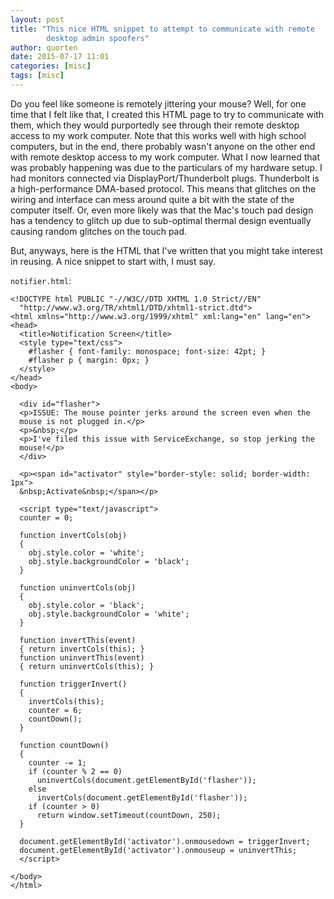 ```yaml
---
layout: post
title: "This nice HTML snippet to attempt to communicate with remote
        desktop admin spoofers"
author: quorten
date: 2015-07-17 11:01
categories: [misc]
tags: [misc]
---
```


Do you feel like someone is remotely jittering your mouse?  Well, for
one time that I felt like that, I created this HTML page to try to
communicate with them, which they would purportedly see through their
remote desktop access to my work computer.  Note that this works well
with high school computers, but in the end, there probably wasn't
anyone on the other end with remote desktop access to my work
computer.  What I now learned that was probably happening was due to
the particulars of my hardware setup.  I had monitors connected via
DisplayPort/Thunderbolt plugs.  Thunderbolt is a high-performance
DMA-based protocol.  This means that glitches on the wiring and
interface can mess around quite a bit with the state of the computer
itself.  Or, even more likely was that the Mac's touch pad design has
a tendency to glitch up due to sub-optimal thermal design eventually
causing random glitches on the touch pad.

But, anyways, here is the HTML that I've written that you might take
interest in reusing.  A nice snippet to start with, I must say.

`notifier.html`:

<!-- more -->

```
<!DOCTYPE html PUBLIC "-//W3C//DTD XHTML 1.0 Strict//EN"
  "http://www.w3.org/TR/xhtml1/DTD/xhtml1-strict.dtd">
<html xmlns="http://www.w3.org/1999/xhtml" xml:lang="en" lang="en">
<head>
  <title>Notification Screen</title>
  <style type="text/css">
    #flasher { font-family: monospace; font-size: 42pt; }
    #flasher p { margin: 0px; }
  </style>
</head>
<body>

  <div id="flasher">
  <p>ISSUE: The mouse pointer jerks around the screen even when the
  mouse is not plugged in.</p>
  <p>&nbsp;</p>
  <p>I've filed this issue with ServiceExchange, so stop jerking the
  mouse!</p>
  </div>

  <p><span id="activator" style="border-style: solid; border-width: 1px">
  &nbsp;Activate&nbsp;</span></p>

  <script type="text/javascript">
  counter = 0;

  function invertCols(obj)
  {
    obj.style.color = 'white';
    obj.style.backgroundColor = 'black';
  }

  function uninvertCols(obj)
  {
    obj.style.color = 'black';
    obj.style.backgroundColor = 'white';
  }

  function invertThis(event)
  { return invertCols(this); }
  function uninvertThis(event)
  { return uninvertCols(this); }

  function triggerInvert()
  {
    invertCols(this);
    counter = 6;
    countDown();
  }

  function countDown()
  {
    counter -= 1;
    if (counter % 2 == 0)
      uninvertCols(document.getElementById('flasher'));
    else
      invertCols(document.getElementById('flasher'));
    if (counter > 0)
      return window.setTimeout(countDown, 250);
  }

  document.getElementById('activator').onmousedown = triggerInvert;
  document.getElementById('activator').onmouseup = uninvertThis;
  </script>

</body>
</html>
```
